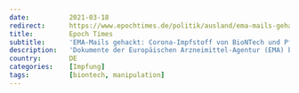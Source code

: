 ```yaml
---
date:          2021-03-18
redirect:      https://www.epochtimes.de/politik/ausland/ema-mails-gehackt-corona-impfstoff-von-biontech-und-pfizer-hatte-qualitaetsprobleme-a3469664.html
title:         Epoch Times
subtitle:      'EMA-Mails gehackt: Corona-Impfstoff von BioNTech und Pfizer hatte Qualitätsprobleme'
description:   'Dokumente der Europäischen Arzneimittel-Agentur (EMA) belegen, dass der Corona-Impfstoff von Pfizer und BioNTech kurz vor der Zulassung Qualitätsprobleme hatte. Die Mengen intakter mRNA war zu niedrig.'
country:       DE
categories:    [Impfung]
tags:          [biontech, manipulation]
---
```

